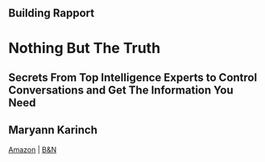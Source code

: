## Building Rapport
# Nothing But The Truth
## Secrets From Top Intelligence Experts to Control Conversations and Get The Information You Need
## Maryann Karinch
[Amazon](https://www.amazon.com/Nothing-But-Truth-Intelligence-Conversations/dp/1601633521/ref=sr_1_1?s=books&ie=UTF8&qid=1520184819&sr=1-1&keywords=nothing+but+the+truth+maryann+karinch) | [B&N](https://www.barnesandnoble.com/w/nothing-but-the-truth-maryann-karinch/1119080074?ean=9781601633521)